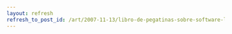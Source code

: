 ```yaml
---
layout: refresh
refresh_to_post_id: /art/2007-11-13/libro-de-pegatinas-sobre-software-libre
---
```

